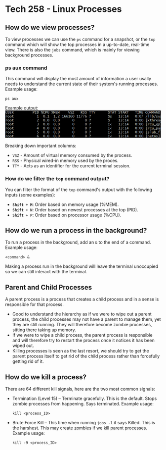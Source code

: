 # Tech 258 - Linux Processes

## How do we view processes?
To view processes we can use the `ps` command for a snapshot, or the `top` command which will show the top processes in a up-to-date, real-time view. There is also the `jobs` command, which is mainly for viewing background processes.

### ps aux command
This command will display the most amount of information a user usally needs to understand the current state of their system's running processes. Example usage: <br>
```
ps aux
```

Example output: <br>
![ps_aux_usage.png](images/ps_aux_usage.png)

Breaking down important columns:

- `VSZ` - Amount of virtual memory consumed by the process.
- `RSS` - Physical wired-in memory used by the proces.
- `TTY` - Acts as an identifier for the current terminal session.

### How do we filter the `top` command output?
You can filter the format of the `top` command's output with the following inputs (some examples): <br>

- **`Shift + M`**: Order based on memory usage (%MEM).
- **`Shift + N`**: Order based on newest processes at the top (PID).
- **`Shift + P`**: Order based on processor usage (%CPU).

## How do we run a process in the background?
To run a process in the background, add an `&` to the end of a command. Example usage: <br>
```
<command> &
```

Making a process run in the background will leave the terminal unoccupied so we can still interact with the terminal.

## Parent and Child Processes
A parent process is a process that creates a child process and in a sense is responsible for that process.

- Good to understand the hierarchy as if we were to wipe out a parent process, the child processes may not have a parent to manage them, yet they are still running. They will therefore become zombie processes, sitting there taking up memory. 
- If we were to wipe a child process, the parent process is responsible and will therefore try to restart the process once it notices it has been wiped out. 
- Killing processes is seen as the last resort, we should try to get the parent process itself to get rid of the child process rather than forcefully getting rid of it.

## How do we kill a process?

There are 64 different kill signals, here are the two most common signals:
- Termination (Level 15) – Terminate gracefully. This is the default. Stops zombie processes from happening. Says terminated. Example usage: <br>
  ```
  kill <process_ID>
  ```  
- Brute Force Kill – This time when running `jobs -l` it says Killed. This is the harshest. This may create zombies if we kill parent processes. Example usage: <br>
  ```
  kill -9 <process_ID>
  ```

